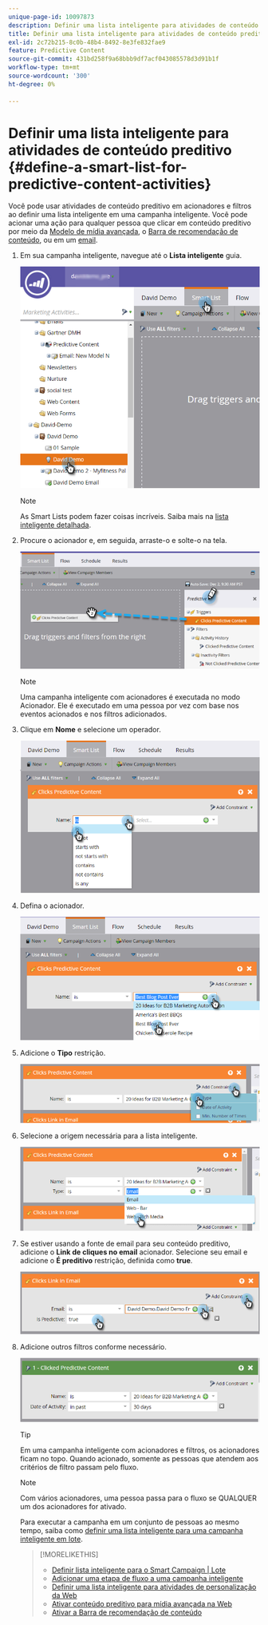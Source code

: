 ```yaml
---
unique-page-id: 10097873
description: Definir uma lista inteligente para atividades de conteúdo preditivo - Documentação do Marketo - Documentação do produto
title: Definir uma lista inteligente para atividades de conteúdo preditivo
exl-id: 2c72b215-8c0b-48b4-8492-8e3fe832fae9
feature: Predictive Content
source-git-commit: 431bd258f9a68bbb9df7acf043085578d3d91b1f
workflow-type: tm+mt
source-wordcount: '300'
ht-degree: 0%

---
```


# Definir uma lista inteligente para atividades de conteúdo preditivo {#define-a-smart-list-for-predictive-content-activities}

Você pode usar atividades de conteúdo preditivo em acionadores e filtros ao definir uma lista inteligente em uma campanha inteligente. Você pode acionar uma ação para qualquer pessoa que clicar em conteúdo preditivo por meio da [Modelo de mídia avançada](/help/marketo/product-docs/predictive-content/enabling-predictive-content/enable-predictive-content-for-web-rich-media.md), o [Barra de recomendação de conteúdo](/help/marketo/product-docs/predictive-content/enabling-predictive-content/enable-the-content-recommendation-bar.md), ou em um [email](/help/marketo/product-docs/predictive-content/enabling-predictive-content/enable-predictive-content-in-emails.md).

1. Em sua campanha inteligente, navegue até o **Lista inteligente** guia.

   ![](assets/smart-list-1.png)

   >[!NOTE]
   >
   >As Smart Lists podem fazer coisas incríveis. Saiba mais na [lista inteligente detalhada](/help/marketo/product-docs/core-marketo-concepts/smart-campaigns/understanding-smart-campaigns.md).

1. Procure o acionador e, em seguida, arraste-o e solte-o na tela.

   ![](assets/smart-list-drag-trigger-hands.png)

   >[!NOTE]
   >
   >Uma campanha inteligente com acionadores é executada no modo Acionador. Ele é executado em uma pessoa por vez com base nos eventos acionados e nos filtros adicionados.

1. Clique em **Nome** e selecione um operador.

   ![](assets/smart-list-dropdown-hands.png)

1. Defina o acionador.

   ![](assets/smart-lislt-select-content-hands.png)

1. Adicione o **Tipo** restrição.

   ![](assets/clicks-predictive-content-add-constraint-hands.png)

1. Selecione a origem necessária para a lista inteligente.

   ![](assets/pc-add-constraint.png)

1. Se estiver usando a fonte de email para seu conteúdo preditivo, adicione o **Link de cliques no email** acionador. Selecione seu email e adicione o **É preditivo** restrição, definida como **true**.

   ![](assets/clicks-link-in-email-trigger-hands.png)

1. Adicione outros filtros conforme necessário.

   ![](assets/clicked-predictive-content-filter.png)

   >[!TIP]
   >
   >Em uma campanha inteligente com acionadores e filtros, os acionadores ficam no topo. Quando acionado, somente as pessoas que atendem aos critérios de filtro passam pelo fluxo.

   >[!NOTE]
   >
   >Com vários acionadores, uma pessoa passa para o fluxo se QUALQUER um dos acionadores for ativado.

   Para executar a campanha em um conjunto de pessoas ao mesmo tempo, saiba como [definir uma lista inteligente para uma campanha inteligente em lote](/help/marketo/product-docs/core-marketo-concepts/smart-campaigns/creating-a-smart-campaign/define-smart-list-for-smart-campaign-batch.md).

   >[!MORELIKETHIS]
   >
   >* [Definir lista inteligente para o Smart Campaign | Lote](/help/marketo/product-docs/core-marketo-concepts/smart-campaigns/creating-a-smart-campaign/define-smart-list-for-smart-campaign-batch.md)
   >* [Adicionar uma etapa de fluxo a uma campanha inteligente](/help/marketo/product-docs/core-marketo-concepts/smart-campaigns/flow-actions/add-a-flow-step-to-a-smart-campaign.md)
   >* [Definir uma lista inteligente para atividades de personalização da Web](/help/marketo/product-docs/web-personalization/working-with-web-campaigns/define-a-smart-list-for-web-personalization-activities.md)
   >* [Ativar conteúdo preditivo para mídia avançada na Web](/help/marketo/product-docs/predictive-content/enabling-predictive-content/enable-predictive-content-for-web-rich-media.md)
   >* [Ativar a Barra de recomendação de conteúdo](/help/marketo/product-docs/predictive-content/enabling-predictive-content/enable-the-content-recommendation-bar.md)
